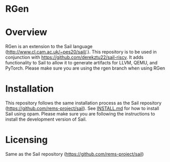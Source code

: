 RGen
===================================

Overview
========

RGen is an extension to the Sail language (<http://www.cl.cam.ac.uk/~pes20/sail/>.). This repository is to be used in conjunction with <https://github.com/derekztu22/sail-riscv>. It adds functionality to Sail to allow it to generate artifacts for LLVM, QEMU, and PyTorch. Please make sure you are using the rgen branch when using RGen


Installation
============

This repository follows the same installation process as the Sail repository (<https://github.com/rems-project/sail>).
See [INSTALL.md](INSTALL.md) for how
to install Sail using opam. Please make sure you are following the instructions to install the development version of Sail.


Licensing
=========

Same as the Sail repository (<https://github.com/rems-project/sail>)




